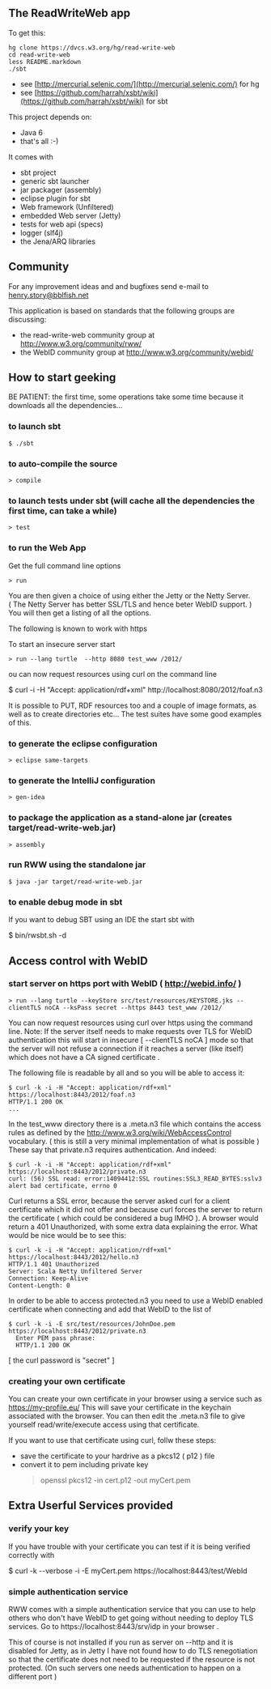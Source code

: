 The ReadWriteWeb app
--------------------

To get this:

    hg clone https://dvcs.w3.org/hg/read-write-web
    cd read-write-web
    less README.markdown
    ./sbt
    
* see [http://mercurial.selenic.com/](http://mercurial.selenic.com/) for hg
* see [https://github.com/harrah/xsbt/wiki](https://github.com/harrah/xsbt/wiki) for sbt

This project depends on:

* Java 6
* that's all :-)

It comes with

* sbt project
* generic sbt launcher
* jar packager (assembly)
* eclipse plugin for sbt
* Web framework (Unfiltered)
* embedded Web server (Jetty)
* tests for web api (specs)
* logger (slf4j)
* the Jena/ARQ libraries

Community
---------

For any improvement ideas and and bugfixes send e-mail to henry.story@bblfish.net  

This application is based on standards that the following groups are discussing:
 * the read-write-web community group at http://www.w3.org/community/rww/
 * the WebID community group at http://www.w3.org/community/webid/


How to start geeking
--------------------

BE PATIENT: the first time, some operations take some time because it downloads
            all the dependencies...

### to launch sbt

    $ ./sbt

### to auto-compile the source

    > compile

### to launch tests under sbt (will cache all the dependencies the first time, can take a while)

    > test

### to run the Web App

Get the full command line options 

    > run 

You are then given a choice of using either the Jetty or the Netty Server.  
( The Netty Server has better SSL/TLS and hence beter WebID support. )
You will then get a listing of all the options.

The following is known to work with https

To start an insecure server start
   
    > run --lang turtle  --http 8080 test_www /2012/ 

ou can now request resources using curl on the command line

   $ curl -i -H "Accept: application/rdf+xml" http://localhost:8080/2012/foaf.n3 

It is possible to PUT, RDF resources too and a couple of image formats, as 
well as to create directories etc... The test suites have some good examples of this. 

### to generate the eclipse configuration

    > eclipse same-targets

### to generate the IntelliJ configuration
  
    > gen-idea

### to package the application as a stand-alone jar (creates target/read-write-web.jar)

    > assembly

### run RWW using the standalone jar

    $ java -jar target/read-write-web.jar 

### to enable debug mode in sbt 

If you want to debug SBT using an IDE the start sbt with  

   $ bin/rwsbt.sh -d      

    
Access control with WebID 
-------------------------

### start server on https port with WebID ( http://webid.info/ )
    
    > run --lang turtle --keyStore src/test/resources/KEYSTORE.jks --clientTLS noCA --ksPass secret --https 8443 test_www /2012/

You can now request resources using curl over https using the command line. 
Note: If the server itself needs to make requests over TLS for WebID authentication this will start in insecure [ --clientTLS noCA ] mode so that the server will not refuse a connection if it reaches a server (like itself) which does not have a CA signed certificate .

The following file is readable by all and so you will be able to access it:

    $ curl -k -i -H "Accept: application/rdf+xml" https://localhost:8443/2012/foaf.n3 
    HTTP/1.1 200 OK
    ...

In the test_www directory there is a .meta.n3 file which contains the access rules as defined by the http://www.w3.org/wiki/WebAccessControl vocabulary. ( this is still a very minimal implementation of what is possible ) These say that private.n3 requires authentication. And indeed:
 
    $ curl -k -i -H "Accept: application/rdf+xml" https://localhost:8443/2012/private.n3
    curl: (56) SSL read: error:14094412:SSL routines:SSL3_READ_BYTES:sslv3 alert bad certificate, errno 0

Curl returns a SSL error, because the server asked curl for a client certificate which it did not offer and because curl forces the server to return the certificate ( which could be considered a bug IMHO ). A browser would return a 401 Unauthorized, with some extra data explaining the error.  What would be nice would be to see this:

    $ curl -k -i -H "Accept: application/rdf+xml" https://localhost:8443/2012/hello.n3
    HTTP/1.1 401 Unauthorized
    Server: Scala Netty Unfiltered Server
    Connection: Keep-Alive
    Content-Length: 0

In order to be able to access protected.n3 you need to use a WebID enabled certificate 
when connecting and add that WebID to the list of 
 
    $ curl -k -i -E src/test/resources/JohnDoe.pem https://localhost:8443/2012/private.n3
      Enter PEM pass phrase:
      HTTP/1.1 200 OK

[ the curl password is "secret" ]

### creating your own certificate

You can create your own certificate in your browser using a service such as https://my-profile.eu/
This will save your certificate in the keychain associated with the browser. 
You can then edit the .meta.n3 file to give yourself read/write/execute access using that certificate.

If you want to use that certificate using curl, follw these steps:
 * save the certificate to your hardrive as a pkcs12 ( p12 ) file 
 * convert it to pem including private key
    > openssl pkcs12  -in cert.p12 -out myCert.pem

Extra Userful Services provided  
-------------------------------

### verify your key 

If you have trouble with your certificate you can test if it is being verified correctly
with

   $ curl -k --verbose -i -E myCert.pem https://localhost:8443/test/WebId

### simple authentication service

RWW comes with a simple authentication service that you can use to help
others who don't have WebID to get going without needing to deploy TLS 
services. Go to https://localhost:8443/srv/idp in your browser .

This of course is not installed if you run as server on --http and it is
disabled for Jetty, as in Jetty I have not found how to do TLS renegotiation
so that the certificate does not need to be requested if the resource is not
protected. (On such servers one needs authentication to happen on a different 
port )


